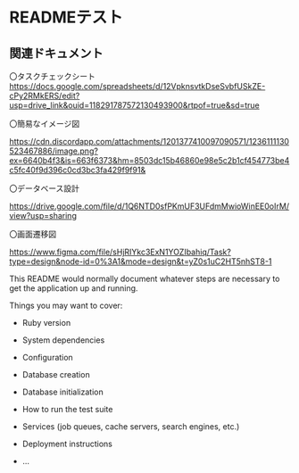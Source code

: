 # READMEテスト

## 関連ドキュメント
〇タスクチェックシート
https://docs.google.com/spreadsheets/d/12VpknsvtkDseSvbfUSkZE-cPy2RMkERS/edit?usp=drive_link&ouid=118291787572130493900&rtpof=true&sd=true


〇簡易なイメージ図

https://cdn.discordapp.com/attachments/1201377410097090571/1236111130523467886/image.png?ex=6640b4f3&is=663f6373&hm=8503dc15b46860e98e5c2b1cf454773be4c5fc40f9d396c0cd3bc3fa429f9f91&

〇データベース設計

https://drive.google.com/file/d/1Q6NTD0sfPKmUF3UFdmMwioWinEE0oIrM/view?usp=sharing

〇画面遷移図

https://www.figma.com/file/sHjRIYkc3ExN1YOZIbahiq/Task?type=design&node-id=0%3A1&mode=design&t=yZ0s1uC2HT5nhST8-1

This README would normally document whatever steps are necessary to get the
application up and running.

Things you may want to cover:

- Ruby version

- System dependencies

- Configuration

- Database creation

- Database initialization

- How to run the test suite

- Services (job queues, cache servers, search engines, etc.)

- Deployment instructions

- ...
